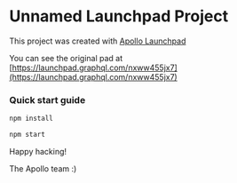 # Unnamed Launchpad Project



This project was created with [Apollo Launchpad](https://launchpad.graphql.com)

You can see the original pad at [https://launchpad.graphql.com/nxww455jx7](https://launchpad.graphql.com/nxww455jx7)

### Quick start guide

```bash
npm install

npm start
```





Happy hacking!

The Apollo team :)
